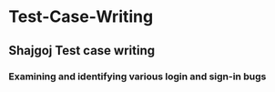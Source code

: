 # Test-Case-Writing
## Shajgoj Test case writing
### Examining and identifying various login and sign-in bugs
